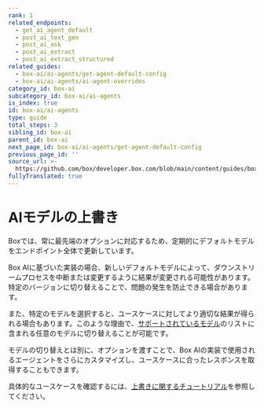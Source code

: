 ```yaml
---
rank: 1
related_endpoints:
  - get_ai_agent_default
  - post_ai_text_gen
  - post_ai_ask
  - post_ai_extract
  - post_ai_extract_structured
related_guides:
  - box-ai/ai-agents/get-agent-default-config
  - box-ai/ai-agents/ai-agent-overrides
category_id: box-ai
subcategory_id: box-ai/ai-agents
is_index: true
id: box-ai/ai-agents
type: guide
total_steps: 3
sibling_id: box-ai
parent_id: box-ai
next_page_id: box-ai/ai-agents/get-agent-default-config
previous_page_id: ''
source_url: >-
  https://github.com/box/developer.box.com/blob/main/content/guides/box-ai/ai-agents/index.md
fullyTranslated: true
---
```

# AIモデルの上書き

Boxでは、常に最先端のオプションに対応するため、定期的にデフォルトモデルをエンドポイント全体で更新しています。

Box AIに基づいた実装の場合、新しいデフォルトモデルによって、ダウンストリームプロセスを中断または変更するように結果が変更される可能性があります。特定のバージョンに切り替えることで、問題の発生を防止できる場合があります。

また、特定のモデルを選択すると、ユースケースに対してより適切な結果が得られる場合もあります。このような理由で、[サポートされているモデル][models]のリストに含まれる任意のモデルに切り替えることが可能です。

モデルの切り替えとは別に、オプションを渡すことで、Box AIの実装で使用されるエージェントをさらにカスタマイズし、ユースケースに合ったレスポンスを取得することもできます。

具体的なユースケースを確認するには、[上書きに関するチュートリアル][overrides]を参照してください。

[ask]: e://post_ai_ask#param_ai_agent

[text-gen]: e://post_ai_text_gen#param_ai_agent

[agent-default]: g://box-ai/ai-agents/get-agent-default-config

[overrides]: g://box-ai/ai-agents/ai-agent-overrides

[models]: g://box-ai/ai-models

